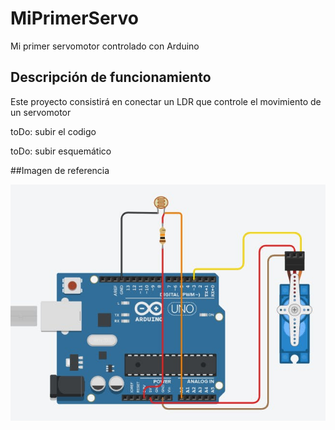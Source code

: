 # MiPrimerServo
Mi primer servomotor controlado con Arduino

## Descripción de funcionamiento

Este proyecto consistirá en conectar un LDR que controle el movimiento de un servomotor

toDo: subir el codigo

toDo: subir esquemático

##Imagen de referencia

![ServoLDR](./ServoLDR.jpg)
